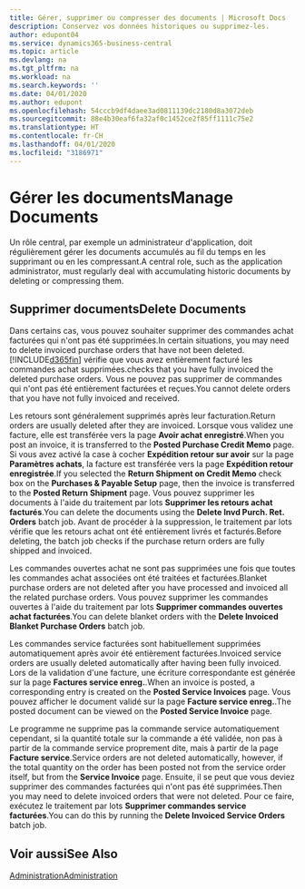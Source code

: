 ```yaml
---
title: Gérer, supprimer ou compresser des documents | Microsoft Docs
description: Conservez vos données historiques ou supprimez-les.
author: edupont04
ms.service: dynamics365-business-central
ms.topic: article
ms.devlang: na
ms.tgt_pltfrm: na
ms.workload: na
ms.search.keywords: ''
ms.date: 04/01/2020
ms.author: edupont
ms.openlocfilehash: 54cccb9df4daee3ad0811139dc2180d8a3072deb
ms.sourcegitcommit: 88e4b30eaf6fa32af0c1452ce2f85ff1111c75e2
ms.translationtype: HT
ms.contentlocale: fr-CH
ms.lasthandoff: 04/01/2020
ms.locfileid: "3186971"
---
```

# <a name="manage-documents"></a><span data-ttu-id="fa4e4-103">Gérer les documents</span><span class="sxs-lookup"><span data-stu-id="fa4e4-103">Manage Documents</span></span>
<span data-ttu-id="fa4e4-104">Un rôle central, par exemple un administrateur d'application, doit régulièrement gérer les documents accumulés au fil du temps en les supprimant ou en les compressant.</span><span class="sxs-lookup"><span data-stu-id="fa4e4-104">A central role, such as the application administrator, must regularly deal with accumulating historic documents by deleting or compressing them.</span></span>  

## <a name="delete-documents"></a><span data-ttu-id="fa4e4-105">Supprimer documents</span><span class="sxs-lookup"><span data-stu-id="fa4e4-105">Delete Documents</span></span>
<span data-ttu-id="fa4e4-106">Dans certains cas, vous pouvez souhaiter supprimer des commandes achat facturées qui n'ont pas été supprimées.</span><span class="sxs-lookup"><span data-stu-id="fa4e4-106">In certain situations, you may need to delete invoiced purchase orders that have not been deleted.</span></span> [!INCLUDE[d365fin](includes/d365fin_md.md)] <span data-ttu-id="fa4e4-107">vérifie que vous avez entièrement facturé les commandes achat supprimées.</span><span class="sxs-lookup"><span data-stu-id="fa4e4-107">checks that you have fully invoiced the deleted purchase orders.</span></span> <span data-ttu-id="fa4e4-108">Vous ne pouvez pas supprimer de commandes qui n'ont pas été entièrement facturées et reçues.</span><span class="sxs-lookup"><span data-stu-id="fa4e4-108">You cannot delete orders that you have not fully invoiced and received.</span></span>  

<span data-ttu-id="fa4e4-109">Les retours sont généralement supprimés après leur facturation.</span><span class="sxs-lookup"><span data-stu-id="fa4e4-109">Return orders are usually deleted after they are invoiced.</span></span> <span data-ttu-id="fa4e4-110">Lorsque vous validez une facture, elle est transférée vers la page **Avoir achat enregistré**.</span><span class="sxs-lookup"><span data-stu-id="fa4e4-110">When you post an invoice, it is transferred to the **Posted Purchase Credit Memo** page.</span></span> <span data-ttu-id="fa4e4-111">Si vous avez activé la case à cocher **Expédition retour sur avoir** sur la page **Paramètres achats**, la facture est transférée vers la page **Expédition retour enregistrée**.</span><span class="sxs-lookup"><span data-stu-id="fa4e4-111">If you selected the **Return Shipment on Credit Memo** check box on the **Purchases & Payable Setup** page, then the invoice is transferred to the **Posted Return Shipment** page.</span></span> <span data-ttu-id="fa4e4-112">Vous pouvez supprimer les documents à l'aide du traitement par lots **Supprimer les retours achat facturés**.</span><span class="sxs-lookup"><span data-stu-id="fa4e4-112">You can delete the documents using the **Delete Invd Purch. Ret. Orders** batch job.</span></span> <span data-ttu-id="fa4e4-113">Avant de procéder à la suppression, le traitement par lots vérifie que les retours achat ont été entièrement livrés et facturés.</span><span class="sxs-lookup"><span data-stu-id="fa4e4-113">Before deleting, the batch job checks if the purchase return orders are fully shipped and invoiced.</span></span>  

<span data-ttu-id="fa4e4-114">Les commandes ouvertes achat ne sont pas supprimées une fois que toutes les commandes achat associées ont été traitées et facturées.</span><span class="sxs-lookup"><span data-stu-id="fa4e4-114">Blanket purchase orders are not deleted after you have processed and invoiced all the related purchase orders.</span></span> <span data-ttu-id="fa4e4-115">Vous pouvez supprimer les commandes ouvertes à l'aide du traitement par lots **Supprimer commandes ouvertes achat facturées**.</span><span class="sxs-lookup"><span data-stu-id="fa4e4-115">You can delete blanket orders with the **Delete Invoiced Blanket Purchase Orders** batch job.</span></span>  

<span data-ttu-id="fa4e4-116">Les commandes service facturées sont habituellement supprimées automatiquement après avoir été entièrement facturées.</span><span class="sxs-lookup"><span data-stu-id="fa4e4-116">Invoiced service orders are usually deleted automatically after having been fully invoiced.</span></span> <span data-ttu-id="fa4e4-117">Lors de la validation d'une facture, une écriture correspondante est générée sur la page **Factures service enreg.**.</span><span class="sxs-lookup"><span data-stu-id="fa4e4-117">When an invoice is posted, a corresponding entry is created on the **Posted Service Invoices** page.</span></span> <span data-ttu-id="fa4e4-118">Vous pouvez afficher le document validé sur la page **Facture service enreg.**.</span><span class="sxs-lookup"><span data-stu-id="fa4e4-118">The posted document can be viewed on the **Posted Service Invoice** page.</span></span>  

<span data-ttu-id="fa4e4-119">Le programme ne supprime pas la commande service automatiquement cependant, si la quantité totale sur la commande a été validée, non pas à partir de la commande service proprement dite, mais à partir de la page **Facture service**.</span><span class="sxs-lookup"><span data-stu-id="fa4e4-119">Service orders are not deleted automatically, however, if the total quantity on the order has been posted not from the service order itself, but from the **Service Invoice** page.</span></span> <span data-ttu-id="fa4e4-120">Ensuite, il se peut que vous deviez supprimer des commandes facturées qui n'ont pas été supprimées.</span><span class="sxs-lookup"><span data-stu-id="fa4e4-120">Then you may need to delete invoiced orders that were not deleted.</span></span> <span data-ttu-id="fa4e4-121">Pour ce faire, exécutez le traitement par lots **Supprimer commandes service facturées**.</span><span class="sxs-lookup"><span data-stu-id="fa4e4-121">You can do this by running the **Delete Invoiced Service Orders** batch job.</span></span>  

## <a name="see-also"></a><span data-ttu-id="fa4e4-122">Voir aussi</span><span class="sxs-lookup"><span data-stu-id="fa4e4-122">See Also</span></span>  
[<span data-ttu-id="fa4e4-123">Administration</span><span class="sxs-lookup"><span data-stu-id="fa4e4-123">Administration</span></span>](admin-setup-and-administration.md)  
